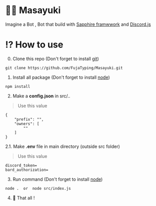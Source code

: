 # 👦🏻 Masayuki
Imagine a Bot , Bot that build with [Sapphire framwwork](sapphirejs.dev) and [Discord.js](https://discordjs.guide/#before-you-begin)

# ⁉ How to use
0. Clone this repo (Don't forget to install [git](https://git-scm.com/downloads))
```
git clone https://github.com/FujaTyping/Masayuki.git
```
1. Install all package (Don't forget to install [node](https://nodejs.org/en/download))
```
npm install
```
2. Make a **config.json** in src/..
> Use this value
```
{
    "prefix": "",
    "owners": [
        ""
    ]
}
```
2.1. Make **.env** file in main directory (outside src folder)
> Use this value
```
discord_token=
bard_authorization=
```
3. Run command (Don't forget to install [node](https://nodejs.org/en/download))
```
node .  or  node src/index.js
```
4. 🎉 That all !
